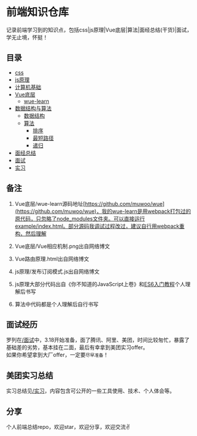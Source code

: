 # 前端知识仓库
记录前端学习到的知识点，包括css|js原理|Vue底层|算法|面经总结(干货)|面试，学无止境，怀挺！

## 目录
- [css](./css)
- [js原理](./js原理)
- [计算机基础](./计算机基础)
- [Vue底层](./Vue底层)
  - [wue-learn](./Vue底层/wue-learn)
- [数据结构与算法](./数据结构与算法)
  - [数据结构](./数据结构与算法/数据结构)
  - [算法](./数据结构与算法/算法)
  	- [排序](./数据结构与算法/算法/排序)
  	- [最短路径](./数据结构与算法/算法/最短路径)
  	- [递归](./数据结构与算法/算法/递归)
- [面经总结](./面经总结)
- [面试](./面试)
- [实习](./实习)

## 备注

1. Vue底层/wue-learn源码地址[https://github.com/muwoo/wue](https://github.com/muwoo/wue)，我的wue-learn是用webpack打包过的原代码，只忽略了node_modules文件夹。可以直接运行example/index.html。部分源码我调试过程改过，建议自行用webpack重构，然后理解

2. Vue底层/Vue相应机制.png出自网络博文

3. Vue路由原理.html出自网络博文

4. js原理/发布订阅模式.js出自网络博文

5. js原理大部分代码出自《你不知道的JavaScript上卷》和[ES6入门教程](https://es6.ruanyifeng.com/)个人理解后书写

6. 算法中代码都是个人理解后自行书写

## 面试经历

罗列在[/面试](/面试)中，3.18开始准备，面了腾讯、阿里、美团，时间比较匆忙，暴露了基础差的劣势，基本挂在二面，最后有幸拿到美团实习offer。  
如果你希望拿到大厂offer，一定要`尽早准备`！

## 美团实习总结

实习总结见[/实习](/实习)，内容包含可公开的一些工具使用、技术、个人体会等。

## 分享

个人前端总结repo，欢迎star，欢迎分享，欢迎交流:v:
